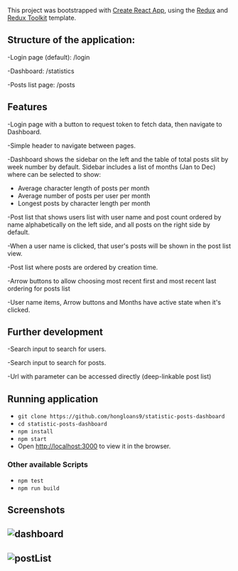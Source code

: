 This project was bootstrapped with [Create React App](https://github.com/facebook/create-react-app), using the [Redux](https://redux.js.org/) and [Redux Toolkit](https://redux-toolkit.js.org/) template.

## Structure of the application:

-Login page (default): /login

-Dashboard: /statistics

-Posts list page: /posts

## Features

-Login page with a button to request token to fetch data, then navigate to Dashboard.

-Simple header to navigate between pages.

-Dashboard shows the sidebar on the left and the table of total posts slit by week number by default. Sidebar includes a list of months (Jan to Dec) where can be selected to show:
  * Average character length of posts per month
  * Average number of posts per user per month
  * Longest posts by character length per month

-Post list that shows users list with user name and post count ordered by name alphabetically on the left side, and all posts on the right side by default.

-When a user name is clicked, that user's posts will be shown in the post list view.

-Post list where posts are ordered by creation time.

-Arrow buttons to allow choosing most recent first and most recent last ordering for posts list

-User name items, Arrow buttons and Months have active state when it's clicked.

## Further development

-Search input to search for users.

-Search input to search for posts.

-Url with parameter can be accessed directly (deep-linkable post list)

## Running application

- `git clone https://github.com/hongloans9/statistic-posts-dashboard`
- `cd statistic-posts-dashboard`
- `npm install`
- `npm start`
- Open [http://localhost:3000](http://localhost:3000) to view it in the browser.

### Other available Scripts

- `npm test`
- `npm run build`

## Screenshots

![dashboard](https://user-images.githubusercontent.com/16826885/131747789-0b4d412a-fb00-4b24-a86b-7b44abad820b.PNG)
---
![postList](https://user-images.githubusercontent.com/16826885/131747976-61a4cb91-3240-4722-9553-82b3d7391598.PNG)
---


